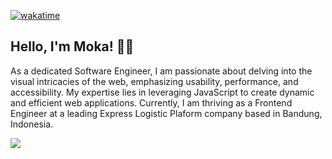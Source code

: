 [![wakatime](https://wakatime.com/badge/user/af9abd23-dba3-4dbe-973c-b045a9417a55.svg)](https://wakatime.com/@af9abd23-dba3-4dbe-973c-b045a9417a55)
## Hello, I'm Moka! 👋🏼


As a dedicated Software Engineer, I am passionate about delving into the visual intricacies of the web, emphasizing usability, performance, and accessibility. My expertise lies in leveraging JavaScript to create dynamic and efficient web applications. Currently, I am thriving as a Frontend Engineer at a leading Express Logistic Plaform company based in Bandung, Indonesia.

<img src="https://github-readme-stats.vercel.app/api?username=mokanh&show_icons=true&theme=gotham"/>
